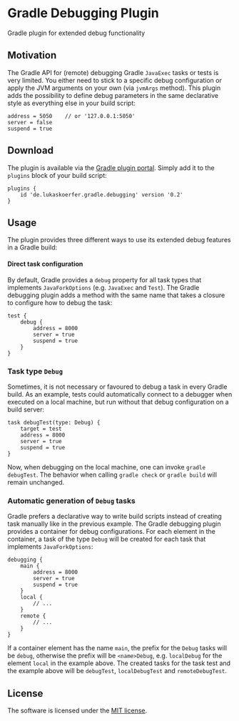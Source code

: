 # Gradle Debugging Plugin
Gradle plugin for extended debug functionality

## Motivation
The Gradle API for (remote) debugging Gradle `JavaExec` tasks or tests is very limited.
You either need to stick to a specific debug configuration or apply the JVM arguments on your own (via `jvmArgs` method).
This plugin adds the possibility to define debug parameters in the same declarative style as everything else in your build script:

    address = 5050    // or '127.0.0.1:5050'
    server = false
    suspend = true

## Download
The plugin is available via the [Gradle plugin portal](https://plugins.gradle.org/plugin/de.lukaskoerfer.gradle.debugging). Simply add it to the `plugins` block of your build script:

    plugins {
        id 'de.lukaskoerfer.gradle.debugging' version '0.2'
    }
    
## Usage
The plugin provides three different ways to use its extended debug features in a Gradle build:

#### Direct task configuration
By default, Gradle provides a `debug` property for all task types that implements `JavaForkOptions` (e.g. `JavaExec` and `Test`).
The Gradle debugging plugin adds a method with the same name that takes a closure to configure how to debug the task:

    test {
        debug {
            address = 8000
            server = true
            suspend = true
        }
    }

### Task type `Debug`
Sometimes, it is not necessary or favoured to debug a task in every Gradle build.
As an example, tests could automatically connect to a debugger when executed on a local machine, but run without that debug configuration on a build server:

    task debugTest(type: Debug) {
        target = test
        address = 8000
        server = true
        suspend = true
    }
    
Now, when debugging on the local machine, one can invoke `gradle debugTest`.
The behavior when calling `gradle check` or `gradle build` will remain unchanged. 

### Automatic generation of `Debug` tasks
Gradle prefers a declarative way to write build scripts instead of creating task manually like in the previous example.
The Gradle debugging plugin provides a container for debug configurations.
For each element in the container, a task of the type `Debug` will be created for each task that implements `JavaForkOptions`:

    debugging {
        main {
            address = 8000
            server = true
            suspend = true
        }
        local {
            // ...
        }
        remote {
            // ...
        }
    }

If a container element has the name `main`, the prefix for the `Debug` tasks will be `debug`, otherwise the prefix will be `<name>Debug`, e.g. `localDebug` for the element `local` in the example above.
The created tasks for the task test and the example above will be `debugTest`, `localDebugTest` and `remoteDebugTest`.

## License
The software is licensed under the [MIT license](https://github.com/lukoerfer/gradle-debugging/blob/master/LICENSE).
